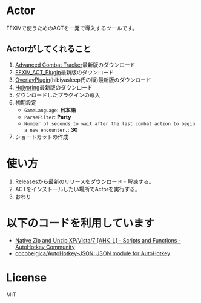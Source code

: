 # Actor
FFXIVで使うためのACTを一発で導入するツールです。

## Actorがしてくれること
1. [Advanced Combat Tracker](http://advancedcombattracker.com/)最新版のダウンロード
2. [FFXIV_ACT_Plugin](https://github.com/ravahn/FFXIV_ACT_Plugin)最新版のダウンロード
3. [OverlayPlugin](https://github.com/hibiyasleep/OverlayPlugin)(hibiyasleep氏の版)最新版のダウンロード
4. [Hojyoring](https://github.com/anoyetta/ACT.Hojyoring)最新版のダウンロード
5. ダウンロードしたプラグインの導入
6. 初期設定
    * `GameLanguage`: __日本語__
    * `ParseFilter`: __Party__
    * `Number of seconds to wait after the last combat action to begin a new encounter.`: __30__
7. ショートカットの作成


# 使い方
1. [Releases](https://github.com/eai04191/Actor/releases)から最新のリリースをダウンロード・解凍する。
2. ACTをインストールしたい場所でActorを実行する。
3. おわり

# 以下のコードを利用しています
- [Native Zip and Unzip XP/Vista/7 [AHK_L] - Scripts and Functions - AutoHotkey Community](https://autohotkey.com/board/topic/60706-native-zip-and-unzip-xpvista7-ahk-l/)
- [cocobelgica/AutoHotkey-JSON: JSON module for AutoHotkey](https://github.com/cocobelgica/AutoHotkey-JSON)

# License
MIT